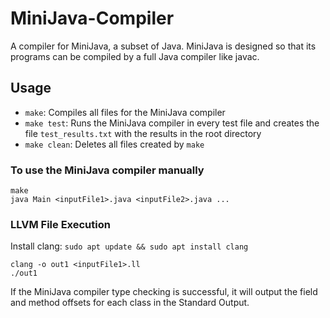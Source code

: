 # MiniJava-Compiler
A compiler for MiniJava, a subset of Java. MiniJava is designed so that its programs can be compiled by a full Java compiler like javac.


## Usage

- `make`: Compiles all files for the MiniJava compiler
- `make test`: Runs the MiniJava compiler in every test file and creates the file `test_results.txt` with the results in the root directory
- `make clean`: Deletes all files created by `make`

### To use the MiniJava compiler manually
```
make
java Main <inputFile1>.java <inputFile2>.java ...
```

### LLVM File Execution 
Install clang: `sudo apt update && sudo apt install clang`
```
clang -o out1 <inputFile1>.ll
./out1
```


If the MiniJava compiler type checking is successful, it will output the field and method offsets for each class in the Standard Output.
